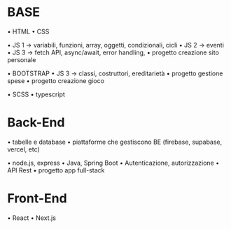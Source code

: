 # BASE
• HTML
• CSS

• JS 1 -> variabili, funzioni, array, oggetti, condizionali, cicli 
• JS 2 -> eventi
• JS 3 -> fetch API, async/await, error handling, 
• progetto creazione sito personale

• BOOTSTRAP
• JS 3 -> classi, costruttori, ereditarietà
• progetto gestione spese
• progetto creazione gioco

• SCSS
• typescript

# Back-End
• tabelle e database
• piattaforme che gestiscono BE (firebase, supabase, vercel, etc)

• node.js, express
• Java, Spring Boot
• Autenticazione, autorizzazione
• API Rest
• progetto app full-stack

# Front-End
• React
• Next.js